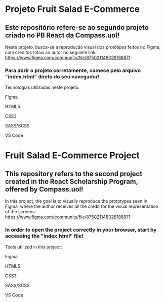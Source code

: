 # Projeto Fruit Salad E-Commerce

## Este repositório refere-se ao segundo projeto criado no PB React da Compass.uol!

Neste projeto, busca-se a reprodução visual dos protótipos feitos no Figma, com créditos totais ao autor no seguinte link:
https://www.figma.com/community/file/875021148028188871

### Para abrir o projeto corretamente, comece pelo arquivo "index.html" direto do seu navegador!

Tecnologias utilizadas neste projeto:

Figma

HTML5

CSS3

SASS/SCSS

VS Code

# Fruit Salad E-Commerce Project

## This repository refers to the second project created in the React Scholarship Program, offered by Compass.uol!

In this project, the goal is to visually reproduce the prototypes seen in Figma, where the author receives all the credit for the visual representation of the screens:
https://www.figma.com/community/file/875021148028188871

### In order to open the project correctly in your browser, start by accessing the "index.html" file!

Tools utilized in this project:

Figma

HTML5

CSS3

SASS/SCSS

VS Code